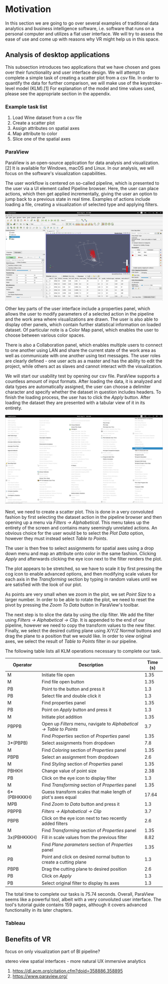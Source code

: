 # Motivation

In this section we are going to go over several examples of traditional data analytics and business intelligence software, i.e. software that runs on a personal computer and utilizes a flat user interface. We will try to assess the ease of use and come up with reasons why VR might help us in this space.

## Analysis of desktop applications

This subsection introduces two applications that we have chosen and goes over their functionality and user interface design. We will attempt to complete a simple task of creating a scatter plot from a csv file. In order to quantify the data for further comparison, we will make use of the keystroke-level model (KLM).[1] For explanation of the model and time values used, please see the appropriate section in the appendix.

### Example task list

1. Load Wine dataset from a csv file
2. Create a scatter plot
3. Assign attributes on spatial axes
4. Map attribute to color
5. Slice one of the spatial axes

### ParaView

ParaView is an open-source application for data analysis and visualization.[2] It is available for Windows, macOS and Linux. In our analysis, we will focus on the software's visualization capabilities.

The user workflow is centered on so-called pipeline, which is presented to the user via a UI element called Pipeline browser. Here, the user can place actions, which then get applied incrementally, giving the user an option to jump back to a previous state in real time. Examples of actions include loading a file, creating a visualization of selected type and applying filters.

![Result of our example workflow](images/paraview.png)

Other key parts of the user interface include a properties panel, which allows the user to modify parameters of a selected action in the pipeline and the work area where visualizations are drawn. The user is also able to display other panels, which contain further statistical information on loaded dataset. Of particular note is a Color Map panel, which enables the user to choose between various color spaces. 

There is also a Collaboration panel, which enables multiple users to connect to one another using LAN and share the current state of the work area as well as communicate with one another using text messages. The user roles are clearly defined - one user acts as a master and has the ability to edit the project, while others act as slaves and cannot interact with the visualization.

We will start our usability test by opening our csv file. ParaView supports a countless amount of input formats. After loading the data, it is analyzed and data types are automatically assigned, the user can choose a delimiter character and specify whether the dataset in question includes headers. To finish the loading process, the user has to click the *Apply* button. After loading the dataset they are presented with a tabular view of it in its entirety.

![Menu listing all available filters](images/paraview_menu.png)

Next, we need to create a scatter plot. This is done in a very convoluted fashion by first selecting the dataset action in the pipeline browser and then opening up a menu via *Filters -> Alphabetical*. This menu takes up the entirety of the screen and contains many seemingly unrelated actions. An obvious choice for the user would be to select the *Plot Data*  option, however they must instead select *Table to Points*.

The user is then free to select assignments for spatial axes using a drop down menu and map an attribute onto color in the same fashion. Clicking *Apply* and afterwards clicking the eye icon next to the filter renders the plot.

The plot appears to be stretched, so we have to scale it by first pressing the cog icon to enable advanced options, and then modifying scale values for each axis in the *Transforming* section by typing in random values until we are satisfied with the look of our plot.

As points are very small when we zoom in the plot, we set *Point Size* to a larger number. In order to be able to rotate the plot, we need to reset the pivot by pressing the *Zoom To Data* button in ParaView's toolbar.

The next step is to slice the data by using the clip filter. We add the filter using *Filters -> Alphabetical -> Clip*. It is appended to the end of our pipeline, however we need to copy the transform values to the new filter. Finally, we select the desired cutting plane using *X/Y/Z Normal* buttons and drag the plane to a position that we would like. In order to view original axes, we select the result of *Table to Points* filter in our pipeline.

The following table lists all KLM operations necessary to complete our task.

| Operator | Description | Time (s) |
|---|---|---|
| M | Initiate file open | 1.35 |
| M | Find file open button | 1.35 |
| PB | Point to the button and press it | 1.3 |
| PB | Select file and double click it | 1.3 |
| M | Find properties panel | 1.35 |
| PB | Point on *Apply* button and press it | 1.3 |
| M | Initiate plot addition | 1.35 |
| PBPPB | Open up *Filters* menu, navigate to *Alphabetical -> Table to Points* | 3.7 |
| M | Find *Properties* section of *Properties* panel | 1.35 |
| 3*(PBPB) | Select assignments from dropdown | 7.8 |
| M | Find *Coloring* section of *Properties* panel | 1.35 |
| PBPB | Select an assignment from dropdown | 2.6 |
| M | Find *Styling* section of *Properties* panel | 1.35 |
| PBHKH | Change value of point size | 2.38 |
| PB | Click on the eye icon to display filter | 1.3 |
| M | Find *Transforming* section of *Properties* panel | 1.35 |
| 6*(PBHKKKH) | Guess transform scales that make length of plot's axes equal | 17.64 |
| MPB | Find *Zoom to Data* button and press it | 1.3 |
| PBPPB | *Filters -> Alphabetical -> Clip* | 3.7 |
| PBPB | Click on the eye icon next to two recently added filters | 2.6 |
| M | Find *Transforming* section of *Properties* panel | 1.35 |
| 3x(PBHKKKH) | Fill in scale values from the previous filter | 8.82 |
| M | Find *Plane parameters* section of *Properties* panel | 1.35 |
| PB | Point and click on desired normal button to create a cutting plane | 1.3 |
| PBPB | Drag the cutting plane to desired position | 2.6 |
| PB | Click on *Apply* | 1.3 |
| PB | Select original filter to display its axes | 1.3 |

The total time to complete our tasks is 75.74 seconds. Overall, ParaView seems like a powerful tool, albeit with a very convoluted user interface. The tool's tutorial guide contains 159 pages, although it covers advanced functionality in its later chapters.

### Tableau

## Benefits of VR

focus on only visualization
part of BI pipeline?

stereo view
spatial interfaces - more natural UX
immersive analytics

1. https://dl.acm.org/citation.cfm?doid=358886.358895
2. https://www.paraview.org/
